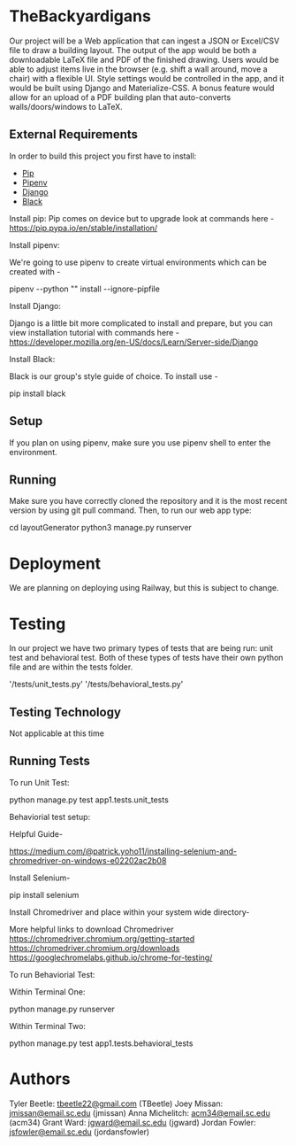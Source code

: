 # TheBackyardigans

Our project will be a Web application that can ingest a JSON or Excel/CSV file to draw a building layout. The output of the app would be both a downloadable LaTeX file and PDF of the finished drawing. Users would be able to adjust items live in the browser (e.g. shift a wall around, move a chair) with a flexible UI. Style settings would be controlled in the app, and it would be built using Django and Materialize-CSS. A bonus feature would allow for an upload of a PDF building plan that auto-converts walls/doors/windows to LaTeX.

## External Requirements

In order to build this project you first have to install:

- [Pip](https://pypi.org/project/pip/)
- [Pipenv](https://pypi.org/project/pipenv/)
- [Django](https://www.djangoproject.com/)
- [Black](https://pypi.org/project/black/)

Install pip:
Pip comes on device but to upgrade look at commands here - https://pip.pypa.io/en/stable/installation/

Install pipenv:

We're going to use pipenv to create virtual environments which can be created with -

pipenv --python "<path-to-python>" install --ignore-pipfile

Install Django:

Django is a little bit more complicated to install and prepare, but you can view installation tutorial with commands here - https://developer.mozilla.org/en-US/docs/Learn/Server-side/Django

Install Black:

Black is our group's style guide of choice. To install use -

pip install black

## Setup

If you plan on using pipenv, make sure you use pipenv shell to enter the environment.

## Running

Make sure you have correctly cloned the repository and it is the most recent version by using git pull command. Then, to run our web app type:

cd layoutGenerator
python3 manage.py runserver

# Deployment

We are planning on deploying using Railway, but this is subject to change.

# Testing

In our project we have two primary types of tests that are being run: unit test and behavioral test. Both of these types of
tests have their own python file and are within the tests folder.

'/tests/unit_tests.py'
'/tests/behavioral_tests.py'

## Testing Technology

Not applicable at this time

## Running Tests

To run Unit Test:

python manage.py test app1.tests.unit_tests

Behaviorial test setup:

Helpful Guide-

https://medium.com/@patrick.yoho11/installing-selenium-and-chromedriver-on-windows-e02202ac2b08

Install Selenium-

pip install selenium

Install Chromedriver and place within your system wide directory-

More helpful links to download Chromedriver
https://chromedriver.chromium.org/getting-started
https://chromedriver.chromium.org/downloads
https://googlechromelabs.github.io/chrome-for-testing/

To run Behaviorial Test:

Within Terminal One:

python manage.py runserver

Within Terminal Two:

python manage.py test app1.tests.behavioral_tests

# Authors

Tyler Beetle: tbeetle22@gmail.com (TBeetle)
Joey Missan: jmissan@email.sc.edu (jmissan)
Anna Michelitch: acm34@email.sc.edu (acm34)
Grant Ward: jgward@email.sc.edu (jgward)
Jordan Fowler: jsfowler@email.sc.edu (jordansfowler)
